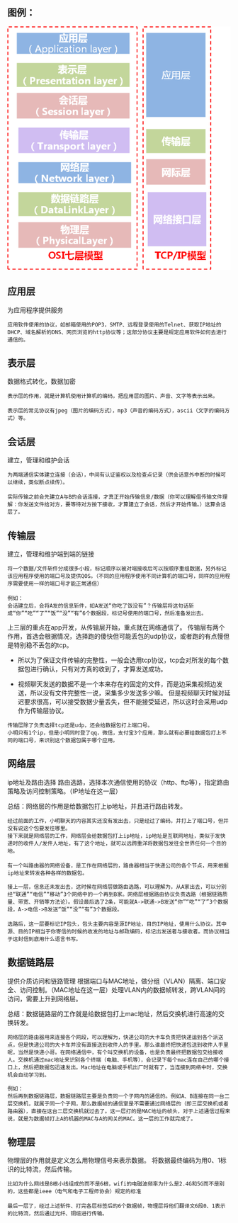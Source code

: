 
## 图例：
![](./osi分层_tcp分层.png)

## 应用层
为应用程序提供服务
```
应用软件使用的协议，如邮箱使用的POP3，SMTP、远程登录使用的Telnet、获取IP地址的DHCP、域名解析的DNS、网页浏览的http协议等；这部分协议主要是规定应用软件如何去进行通信的。
```

## 表示层
数据格式转化，数据加密
```
表示层的作用，就是计算机使用计算机的编码，把应用层的图片、声音、文字等表示出来。

表示层的常见协议有jpeg（图片的编码方式），mp3（声音的编码方式），ascii（文字的编码方式）等。
```

## 会话层
建立，管理和维护会话
```
为两端通信实体建立连接（会话），中间有认证鉴权以及检查点记录（供会话意外中断的时候可以继续，类似断点续传）。

实际传输之前会先建立A与B的会话连接，才真正开始传输信息/数据（你可以理解借传输文件理解：你发送文件给对方，要等待对方按下接收，才算建立了会话，然后才开始传输。）这算会话层了。
```

## 传输层
建立，管理和维护端到端的链接
```
将一个数据/文件斩件分成很多小段，标记顺序以被对端接收后可以按顺序重组数据，另外标记该应用程序使用的端口号及提供QOS。（不同的应用程序使用不同计算机的端口号，同样的应用程序需要使用一样的端口号才能正常通信）

例如：
会话建立后，会将A发的信息斩件，如A发送“你吃了饭没有”？传输层将这句话斩成“你”“吃”“了”“饭”“没”“有”6个数据段，标记号使用的端口号，然后准备发出去。
```

上三层的重点在app开发，从传输层开始，重点就在网络通信了。
传输层有两个作用，首选会根据情况，选择跑的傻快但可能丢包的udp协议，或者跑的有点慢但是特别稳不丢包的tcp。

* 所以为了保证文件传输的完整性，一般会选用tcp协议，tcp会对所发的每个数据包进行确认，只有对方真的收到了，才算发送成功。

* 视频聊天发送的数据不是一个本来存在的固定的文件，而是边采集视频边发送，所以没有文件完整性一说，采集多少发送多少嘛。
但是视频聊天时候对延迟要求很高，可以接受数据少量丢失，但不能接受延迟，所以这时会采用udp作为传输层协议。
```
传输层除了负责选择tcp还是udp，还会给数据包打上端口号。
小明只有1个ip，但是小明同时登了qq，微信，支付宝3个应用，那么就有必要给数据包打上不同的端口号，来识别这个数据包属于哪个应用。
```

## 网络层
ip地址及路由选择
路由选路，选择本次通信使用的协议（http、ftp等），指定路由策略及访问控制策略。（IP地址在这一层）

总结：网络层的作用是给数据包打上ip地址，并且进行路由转发。
```
经过前面的工作，小明聊天的内容其实还没有发出去，只是经过了编码，并打上了端口号，但并没有说这个包要发往哪里。
接下来就是网络层的工作，网络层会给数据包打上ip地址，ip地址是互联网地址，类似于发快递时的收件人/发件人地址，有了这个地址，就可以远跨重洋将数据包发往全世界任何一个目的地。

有一个叫路由器的网络设备，是工作在网络层的，路由器相当于快递公司的各个节点，用来根据ip地址来转发各种各样的数据包。
```

```
接上一层，信息还未发出去，这时候在网络层做路由选路，可以理解为，从A家出去，可以分别经“联通”“电信”“移动”3个网络中的一个再到B家。网络层根据路由协议负责选路（根据链路质量、带宽、开销等方法论）。假设最后选了2条，可能就A->联通->B发送“你”“吃”“了”3个数据段，A->电信->B发送“饭”“没”“有”3个数据段。

选路后，这一层要标记IP包头，包头主要内容是源IP地址，目的IP地址，使用什么协议。其中源、目的IP相当于你寄信的时候的收发的地址与邮政编码，标记出发送者与接收者。而协议相当于这封信到底用什么语言书写。
```

## 数据链路层
提供介质访问和链路管理
根据端口与MAC地址，做分组（VLAN）隔离、端口安全、访问控制。（MAC地址在这一层）处理VLAN内的数据帧转发，跨VLAN间的访问，需要上升到网络层。

总结：数据链路层的工作就是给数据包打上mac地址，然后交换机进行高速的交换转发。
```
网络层的路由器用来连接各个网段，可以理解为，快递公司的大卡车负责把快递运到各个派送点，但是快递公司的大卡车并没有直接送到收件人的手里。那么谁最终把快递包送到收件人手里呢，当然是快递小哥。在网络通信中，有个叫交换机的设备，也是负责最终把数据包交给接收人。交换机通过mac地址来识别各个终端（电脑、手机等），会记录下每个mac连在自己的哪个接口上，然后把数据包迅速发出。Mac地址在电脑或手机出厂时就有了，当连接到网络中时，交换机会自动学习到。
```

```
例如：
然后再到数据链路层，数据链路层主要是负责同一个子网内的通信的。例如A、B连接在同一台二层交换机，就属于同一个子网，那么数据帧的通信室是不需要通过网络层的（即三层交换机或者路由器），直接在这台二层交换机就过去了。这一层打的是MAC地址的帧头，对于上述通信过程来说，就是为数据帧打上A的机器的MAC与A的网关的MAC。这一层的工作就完成了。
```

## 物理层
物理层的作用就是定义怎么用物理信号来表示数据。
将数据最终编码为用0、1标识的比特流，然后传输。
```
比如为什么网线是8根小线组成的而不是6根，wifi的电磁波频率为什么是2.4G和5G而不是别的，这些都是ieee（电气和电子工程师协会）规定的标准

最后一层了，经过上述斩件、打完各层标签后的6个数据帧，物理层将他们翻译文6段0、1表示的比特流，然后通过光纤、铜缆进行传输。
```